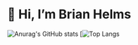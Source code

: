 # 👋 Hi, I’m Brian Helms


![Anurag's GitHub stats](https://github-readme-stats.vercel.app/api?username=Bhelms2132&show_icons=true&theme=tokyonight)
[![Top Langs](https://github-readme-stats.vercel.app/api/top-langs/?username=Bhelms2132&show_icons=true&theme=tokyonight)



<!---
Bhelms2132/Bhelms2132 is a ✨ special ✨ repository because its `README.md` (this file) appears on your GitHub profile.
You can click the Preview link to take a look at your changes.
--->
